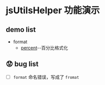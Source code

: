 # jsUtilsHelper 功能演示

## demo list

+ format
  + [percent](https://jesonhu.github.io/js-utils-helper/demo/format/percent.html)--百分比格式化


## :worried: bug list
+ [ ] `format` 命名错误，写成了 `fromat`
